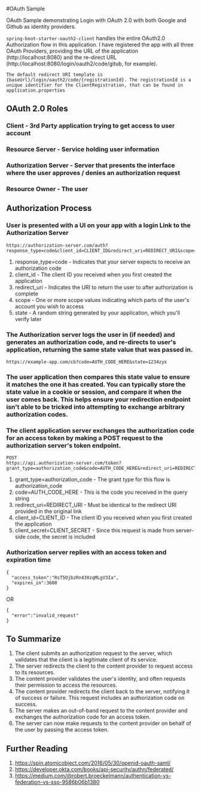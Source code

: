 #OAuth Sample

OAuth Sample demonstrating Login with OAuth 2.0 with both Google and Github as identity providers.


`spring-boot-starter-oauth2-client` handles the entire OAuth2.0 Authorization flow in this application.
I have registered the app with all three OAuth Providers, providing the URL of the application (http://localhost:8080) and the re-direct URL (http://localhost:8080/login/oauth2/code/gitub, for example).
```
The default redirect URI template is {baseUrl}/login/oauth2/code/{registrationId}. The registrationId is a unique identifier for the ClientRegistration, that can be found in application.properties
```



## OAuth 2.0 Roles

### Client -  3rd Party application trying to get access to user account
### Resource Server - Service holding user information
### Authorization Server - Server that presents the interface where the user approves / denies an authorization request
### Resource Owner - The user


## Authorization Process

### User is presented with a UI on your app with a login Link to the Authorization Server
```
https://authorization-server.com/auth?response_type=code&client_id=CLIENT_ID&redirect_uri=REDIRECT_URI&scope=photos&state=1234zyx`
```

1. response_type=code - Indicates that your server expects to receive an authorization code
2. client_id - The client ID you received when you first created the application
3. redirect_uri - Indicates the URI to return the user to after authorization is complete
4. scope - One or more scope values indicating which parts of the user's account you wish to access
5. state - A random string generated by your application, which you'll verify later

### The Authorization server logs the user in (if needed) and generates an authorization code, and re-directs to user's application, returning the same state value that was passed in.

```
https://example-app.com/cb?code=AUTH_CODE_HERE&state=1234zyx
```


### The user application then compares this state value to ensure it matches the one it has created. You can typically store the state value in a cookie or session, and compare it when the user comes back. This helps ensure your redirection endpoint isn't able to be tricked into attempting to exchange arbitrary authorization codes.

### The client application server exchanges the authorization code for an access token by making a POST request to the authorization server's token endpoint.

```
POST 
https://api.authorization-server.com/token?grant_type=authorization_code&code=AUTH_CODE_HERE&redirect_uri=REDIRECT_URI&client_id=CLIENT_ID&client_secret=CLIENT_SECRET
```
1. grant_type=authorization_code - The grant type for this flow is authorization_code
2. code=AUTH_CODE_HERE - This is the code you received in the query string
3. redirect_uri=REDIRECT_URI - Must be identical to the redirect URI provided in the original link
4. client_id=CLIENT_ID - The client ID you received when you first created the application
5. client_secret=CLIENT_SECRET - Since this request is made from server-side code, the secret is included


### Authorization server replies with an access token and expiration time

```
{
  "access_token":"RsT5OjbzRn430zqMLgV3Ia",
  "expires_in":3600
}
```
OR
```
{
  "error":"invalid_request"
}
```

## To Summarize

1. The client submits an authorization request to the server, which validates that the client is a legitimate client of its service.
2. The server redirects the client to the content provider to request access to its resources.
3. The content provider validates the user's identity, and often requests their permission to access the resources.
4. The content provider redirects the client back to the server, notifying it of success or failure. This request includes an authorization code on success.
5. The server makes an out-of-band request to the content provider and exchanges the authorization code for an access token.
6. The server can now make requests to the content provider on behalf of the user by passing the access token.


## Further Reading

1. https://spin.atomicobject.com/2016/05/30/openid-oauth-saml/
2. https://developer.okta.com/books/api-security/authn/federated/
3. https://medium.com/@robert.broeckelmann/authentication-vs-federation-vs-sso-9586b06b1380
